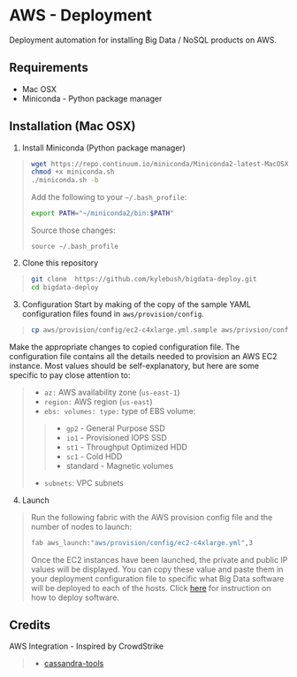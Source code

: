 # AWS - Deployment

Deployment automation for installing Big Data / NoSQL products on AWS.

## Requirements

* Mac OSX
* Miniconda - Python package manager

## Installation (Mac OSX)

1. Install Miniconda (Python package manager)
>```bash
>wget https://repo.continuum.io/miniconda/Miniconda2-latest-MacOSX-x86_64.sh -O miniconda.sh
>chmod +x miniconda.sh
>./miniconda.sh -b
>```
>
>Add the following to your `~/.bash_profile`:
>
>```bash
>export PATH="~/miniconda2/bin:$PATH"
>```
>
>Source those changes:
>```
>source ~/.bash_profile
>```

2. Clone this repository
> ```bash
> git clone  https://github.com/kylebush/bigdata-deploy.git
> cd bigdata-deploy
> ```

3. Configuration
Start by making of the copy of the sample YAML configuration files found in `aws/provision/config`.
>
>```bash
>cp aws/provision/config/ec2-c4xlarge.yml.sample aws/privsion/config/ec2-c4xlarge.yml
>```

Make the appropriate changes to copied configuration file. 
The configuration file contains all the details needed to provision an AWS EC2 instance. 
Most values should be self-explanatory, but here are some specific to pay close attention to:
   
> * `az:` AWS availability zone (`us-east-1`)    
> * `region:` AWS region (`us-east`)   
> * `ebs: volumes: type:` type of EBS volume:
>> * `gp2` - General Purpose SSD
>> * `io1` - Provisioned IOPS SSD
>> * `st1` - Throughput Optimized HDD
>> * `sc1` - Cold HDD
>> * standard - Magnetic volumes
> * `subnets`: VPC subnets     
      
4. Launch

> Run the following fabric with the AWS provision config file and the number of nodes to launch:
>```bash
>fab aws_launch:"aws/provision/config/ec2-c4xlarge.yml",3
> ```
> Once the EC2 instances have been launched, the private and public IP values will be displayed. You 
 can copy these value and paste them in your deployment configuration file to specific what Big Data software 
 will be deployed to each of the hosts. Click [here](../README.md) for instruction on how to deploy software.
      
   
## Credits
AWS Integration - Inspired by CrowdStrike
> *    [cassandra-tools](https://github.com/CrowdStrike/cassandra-tools)



